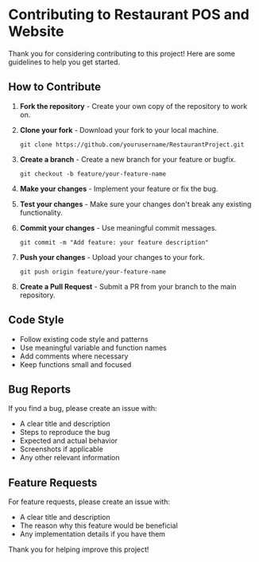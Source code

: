 # Contributing to Restaurant POS and Website

Thank you for considering contributing to this project! Here are some guidelines to help you get started.

## How to Contribute

1. **Fork the repository** - Create your own copy of the repository to work on.

2. **Clone your fork** - Download your fork to your local machine.

   ```
   git clone https://github.com/yourusername/RestaurantProject.git
   ```

3. **Create a branch** - Create a new branch for your feature or bugfix.

   ```
   git checkout -b feature/your-feature-name
   ```

4. **Make your changes** - Implement your feature or fix the bug.

5. **Test your changes** - Make sure your changes don't break any existing functionality.

6. **Commit your changes** - Use meaningful commit messages.

   ```
   git commit -m "Add feature: your feature description"
   ```

7. **Push your changes** - Upload your changes to your fork.

   ```
   git push origin feature/your-feature-name
   ```

8. **Create a Pull Request** - Submit a PR from your branch to the main repository.

## Code Style

- Follow existing code style and patterns
- Use meaningful variable and function names
- Add comments where necessary
- Keep functions small and focused

## Bug Reports

If you find a bug, please create an issue with:

- A clear title and description
- Steps to reproduce the bug
- Expected and actual behavior
- Screenshots if applicable
- Any other relevant information

## Feature Requests

For feature requests, please create an issue with:

- A clear title and description
- The reason why this feature would be beneficial
- Any implementation details if you have them

Thank you for helping improve this project!
